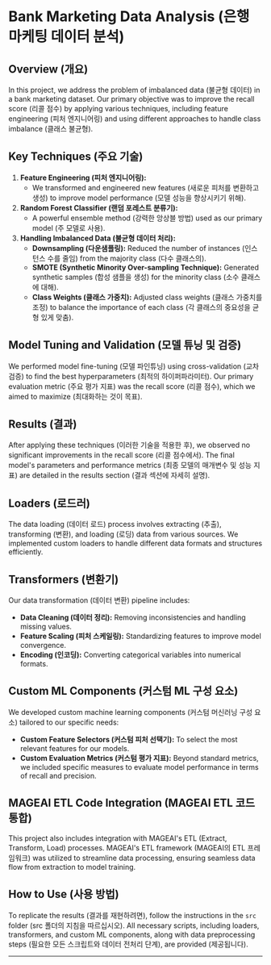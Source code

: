 # Bank Marketing Data Analysis (은행 마케팅 데이터 분석)

## Overview (개요)

In this project, we address the problem of imbalanced data (불균형 데이터) in a bank marketing dataset. Our primary objective was to improve the recall score (리콜 점수) by applying various techniques, including feature engineering (피처 엔지니어링) and using different approaches to handle class imbalance (클래스 불균형).

## Key Techniques (주요 기술)

1. **Feature Engineering (피처 엔지니어링):**
   - We transformed and engineered new features (새로운 피처를 변환하고 생성) to improve model performance (모델 성능을 향상시키기 위해).
2. **Random Forest Classifier (랜덤 포레스트 분류기):**
   - A powerful ensemble method (강력한 앙상블 방법) used as our primary model (주 모델로 사용).
3. **Handling Imbalanced Data (불균형 데이터 처리):**
   - **Downsampling (다운샘플링):** Reduced the number of instances (인스턴스 수를 줄임) from the majority class (다수 클래스의).
   - **SMOTE (Synthetic Minority Over-sampling Technique):** Generated synthetic samples (합성 샘플을 생성) for the minority class (소수 클래스에 대해).
   - **Class Weights (클래스 가중치):** Adjusted class weights (클래스 가중치를 조정) to balance the importance of each class (각 클래스의 중요성을 균형 있게 맞춤).

## Model Tuning and Validation (모델 튜닝 및 검증)

We performed model fine-tuning (모델 파인튜닝) using cross-validation (교차 검증) to find the best hyperparameters (최적의 하이퍼파라미터). Our primary evaluation metric (주요 평가 지표) was the recall score (리콜 점수), which we aimed to maximize (최대화하는 것이 목표).

## Results (결과)

After applying these techniques (이러한 기술을 적용한 후), we observed no significant improvements in the recall score (리콜 점수에서). The final model's parameters and performance metrics (최종 모델의 매개변수 및 성능 지표) are detailed in the results section (결과 섹션에 자세히 설명).

## Loaders (로드러)

The data loading (데이터 로드) process involves extracting (추출), transforming (변환), and loading (로딩) data from various sources. We implemented custom loaders to handle different data formats and structures efficiently.

## Transformers (변환기)

Our data transformation (데이터 변환) pipeline includes:
- **Data Cleaning (데이터 정리):** Removing inconsistencies and handling missing values.
- **Feature Scaling (피처 스케일링):** Standardizing features to improve model convergence.
- **Encoding (인코딩):** Converting categorical variables into numerical formats.

## Custom ML Components (커스텀 ML 구성 요소)

We developed custom machine learning components (커스텀 머신러닝 구성 요소) tailored to our specific needs:
- **Custom Feature Selectors (커스텀 피처 선택기):** To select the most relevant features for our models.
- **Custom Evaluation Metrics (커스텀 평가 지표):** Beyond standard metrics, we included specific measures to evaluate model performance in terms of recall and precision.

## MAGEAI ETL Code Integration (MAGEAI ETL 코드 통합)

This project also includes integration with MAGEAI's ETL (Extract, Transform, Load) processes. MAGEAI's ETL framework (MAGEAI의 ETL 프레임워크) was utilized to streamline data processing, ensuring seamless data flow from extraction to model training.

## How to Use (사용 방법)

To replicate the results (결과를 재현하려면), follow the instructions in the `src` folder (src 폴더의 지침을 따르십시오). All necessary scripts, including loaders, transformers, and custom ML components, along with data preprocessing steps (필요한 모든 스크립트와 데이터 전처리 단계), are provided (제공됩니다).

---
